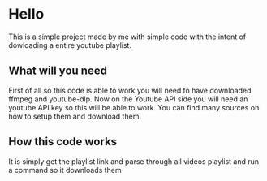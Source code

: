 # Hello
This is a simple project made by me with simple code with the intent of dowloading a entire youtube playlist.

## What will you need
First of all so this code is able to work you will need to have downloaded ffmpeg and youtube-dlp.
Now on the Youtube API side you will need an youtube API key so this will be able to work.
You can find many sources on how to setup them and download them.

## How this code works
It is simply get the playlist link and parse through all videos playlist and run a command so it downloads them
